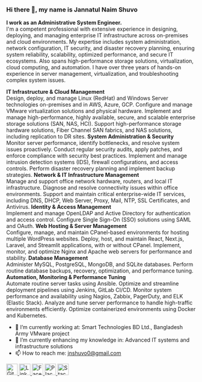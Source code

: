 ### Hi there 👋, my name is Jannatul Naim Shuvo

**I work as an Administrative System Engineer.**  
I'm a competent professional with extensive experience in designing, deploying, and managing enterprise IT infrastructure across on-premises and cloud environments. My expertise includes system administration, network configuration, IT security, and disaster recovery planning, ensuring system reliability, scalability, optimized performance, and secure IT ecosystems. Also spans high-performance storage solutions, virtualization, cloud computing, and automation. I have over three years of hands-on experience in server management, virtualization, and troubleshooting complex system issues.

**IT Infrastructure & Cloud Management**  
Design, deploy, and manage Linux (RedHat) and Windows Server technologies on-premises and in AWS, Azure, GCP.
Configure and manage VMware virtualization solutions and physical hardware.
Implement and manage high-performance, highly available, secure, and scalable enterprise storage solutions (SAN, NAS, HCI).
Support high-performance storage hardware solutions, Fiber Channel SAN fabrics, and NAS solutions, including replication to DR sites.
**System Administration & Security**  
Monitor server performance, identify bottlenecks, and resolve system issues proactively.
Conduct regular security audits, apply patches, and enforce compliance with security best practices.
Implement and manage intrusion detection systems (IDS), firewall configurations, and access controls.
Perform disaster recovery planning and implement backup strategies.
**Network & IT Infrastructure Management**  
Manage and support office network hardware, routers, and local IT infrastructure.
Diagnose and resolve connectivity issues within office environments.
Support and maintain critical enterprise-wide IT services, including DNS, DHCP, Web Server, Proxy, Mail, NTP, SSL Certificates, and Antivirus.
**Identity & Access Management**  
Implement and manage OpenLDAP and Active Directory for authentication and access control.
Configure Single Sign-On (SSO) solutions using SAML and OAuth.
**Web Hosting & Server Management**  
Configure, manage, and maintain CPanel-based environments for hosting multiple WordPress websites.
Deploy, host, and maintain React, Next.js, Laravel, and Streamlit applications, with or without CPanel.
Implement, monitor, and optimize Nginx and Apache web servers for performance and stability.
**Database Management**  
Administer MySQL, PostgreSQL, MongoDB, and SQLite databases.
Perform routine database backups, recovery, optimization, and performance tuning.
**Automation, Monitoring & Performance Tuning**  
Automate routine server tasks using Ansible.
Optimize and streamline deployment pipelines using Jenkins, GitLab CI/CD.
Monitor system performance and availability using Nagios, Zabbix, PagerDuty, and ELK (Elastic Stack).
Analyze and tune server performance to handle high-traffic environments efficiently.
Optimize containerized environments using Docker and Kubernetes.


- 🔭 I’m currently working at: Smart Technologies BD Ltd., Bangladesh Army VMware project
- 🌱 I’m currently enhancing my knowledge in: Advanced IT systems and infrastructure solutions
- 📫 How to reach me: jnshuvo0@gmail.com

<a href="https://github.com/Jnshuvo">
  <img src="https://github.com/user-attachments/assets/579e21d8-3fb2-4520-a265-11919d6bab70" alt="GitHub" width="30"/>
</a>

<a href="https://www.linkedin.com/in/jnshuvo/">
  <img src="https://github.com/user-attachments/assets/ddfdcd85-1a46-4578-8125-963d30395fc3" alt="LinkedIn" width="30"/>
</a>

<a href="https://www.facebook.com/jn.shuvo.62">
  <img src="https://github.com/user-attachments/assets/4d0cbb7f-68f5-478f-a7d6-60ac0cc0e4f0" alt="Facebook" width="30"/>
</a>

<a href="https://www.example.com">
  <img src="https://github.com/user-attachments/assets/bf324a62-bcce-424b-a97d-e368c9971a73" alt="Placeholder Image" width="30"/>
</a>

<a href="https://stackoverflow.com/">
  <img src="https://github.com/user-attachments/assets/f7c75182-0d0f-43bc-8807-f6f0f70cc03b" alt="StackOverflow" width="30"/>
</a>






